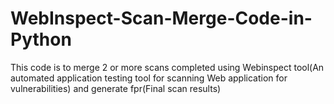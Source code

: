 # WebInspect-Scan-Merge-Code-in-Python
This code is to merge 2 or more scans completed using Webinspect tool(An automated application testing tool for scanning Web application for vulnerabilities) and generate fpr(Final scan results)
